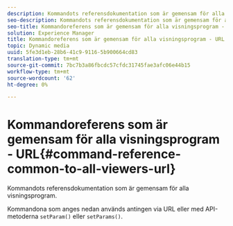 ```yaml
---
description: Kommandots referensdokumentation som är gemensam för alla visningsprogram.
seo-description: Kommandots referensdokumentation som är gemensam för alla visningsprogram.
seo-title: Kommandoreferens som är gemensam för alla visningsprogram - URL
solution: Experience Manager
title: Kommandoreferens som är gemensam för alla visningsprogram - URL
topic: Dynamic media
uuid: 5fe3d1eb-28b6-41c9-9116-5b900664cd83
translation-type: tm+mt
source-git-commit: 7bc7b3a86fbcdc57cfdc31745fae3afc06e44b15
workflow-type: tm+mt
source-wordcount: '62'
ht-degree: 0%

---
```



# Kommandoreferens som är gemensam för alla visningsprogram - URL{#command-reference-common-to-all-viewers-url}

Kommandots referensdokumentation som är gemensam för alla visningsprogram.

Kommandona som anges nedan används antingen via URL eller med API-metoderna `setParam()` eller `setParams()`.
